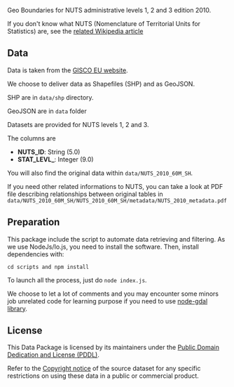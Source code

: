 Geo Boundaries for NUTS administrative levels 1, 2 and 3 edition 2010.

If you don't know what NUTS (Nomenclature of Territorial Units for Statistics) are, see the [related Wikipedia article](https://en.wikipedia.org/wiki/Nomenclature_of_Territorial_Units_for_Statistics)

## Data

Data is taken from the [GISCO EU website](http://ec.europa.eu/eurostat/web/gisco/geodata/reference-data).

We choose to deliver data as Shapefiles (SHP) and as GeoJSON.

SHP are in `data/shp` directory.

GeoJSON are in `data` folder

Datasets are provided for NUTS levels 1, 2 and 3.

The columns are

* **NUTS_ID**: String (5.0)
* **STAT_LEVL_**: Integer (9.0)

You will also find the original data within `data/NUTS_2010_60M_SH`.

If you need other related informations to NUTS, you can take a look at PDF file describing relationships between original tables in `data/NUTS_2010_60M_SH/NUTS_2010_60M_SH/metadata/NUTS_2010_metadata.pdf`

## Preparation

This package include the script to automate data retrieving and filtering. As we use NodeJs/Io.js, you need to install the software. Then, install dependencies with:

    cd scripts and npm install

To launch all the process, just do `node index.js`.

We choose to let a lot of comments and you may encounter some minors job unrelated code for learning purpose if you need to use [node-gdal library](https://github.com/naturalatlas/node-gdal).

## License

This Data Package is licensed by its maintainers under the [Public Domain Dedication and License (PDDL)](http://opendatacommons.org/licenses/pddl/1.0/).

Refer to the [Copyright notice](http://ec.europa.eu/eurostat/web/gisco/geodata/reference-data/administrative-units-statistical-units) of the source dataset for any specific restrictions on using these data in a public or commercial product.
